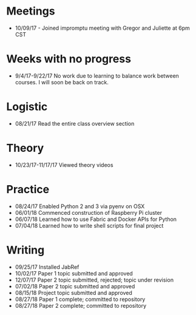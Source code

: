 
# Meetings

* 10/09/17 - Joined impromptu meeting with Gregor and Juliette at 6pm CST

# Weeks with no progress

* 9/4/17-9/22/17 No work due to learning to balance work between courses. I will soon be back on track. 

# Logistic

* 08/21/17 Read the entire class overview section 

# Theory

* 10/23/17-11/17/17 Viewed theory videos

# Practice

* 08/24/17 Enabled Python 2 and 3 via pyenv on OSX
* 06/01/18 Commenced construction of Raspberry Pi cluster
* 06/07/18 Learned how to use Fabric and Docker APIs for Python
* 07/04/18 Learned how to write shell scripts for final project

# Writing

* 09/25/17 Installed JabRef
* 10/02/17 Paper 1 topic submitted and approved
* 12/07/17 Paper 2 topic submitted, rejected; topic under revision
* 07/02/18 Paper 2 topic submitted and approved
* 08/15/18 Project topic submitted and approved
* 08/27/18 Paper 1 complete; committed to repository
* 08/27/18 Paper 2 complete; committed to repository

